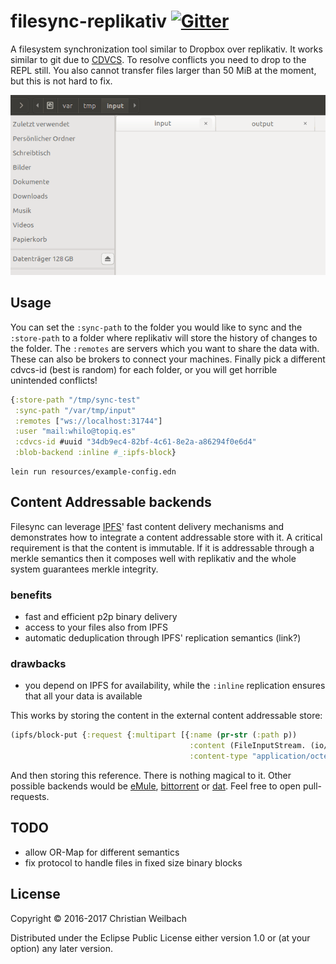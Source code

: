 # filesync-replikativ <a href="https://gitter.im/replikativ/replikativ?utm_source=badge&amp;utm_medium=badge&amp;utm_campaign=pr-badge&amp;utm_content=badge"><img src="https://camo.githubusercontent.com/da2edb525cde1455a622c58c0effc3a90b9a181c/68747470733a2f2f6261646765732e6769747465722e696d2f4a6f696e253230436861742e737667" alt="Gitter" data-canonical-src="https://badges.gitter.im/Join%20Chat.svg" style="max-width:100%;"></a>

A filesystem synchronization tool similar to Dropbox over replikativ. It works
similar to git due to [CDVCS](http://replikativ.io/doc/cdvcs.html). To resolve
conflicts you need to drop to the REPL still. You also cannot transfer files
larger than 50 MiB at the moment, but this is not hard to fix. 

![quick demo](./quick_demo.gif)

## Usage

You can set the `:sync-path` to the folder you would like to sync and the
`:store-path` to a folder where replikativ will store the history of changes to
the folder. The `:remotes` are servers which you want to share the data with.
These can also be brokers to connect your machines. Finally pick a different
cdvcs-id (best is random) for each folder, or you will get horrible unintended
conflicts!

~~~clojure
{:store-path "/tmp/sync-test"
 :sync-path "/var/tmp/input"
 :remotes ["ws://localhost:31744"]
 :user "mail:whilo@topiq.es"
 :cdvcs-id #uuid "34db9ec4-82bf-4c61-8e2a-a86294f0e6d4"
 :blob-backend :inline #_:ipfs-block}
~~~

~~~shell
lein run resources/example-config.edn
~~~

## Content Addressable backends

Filesync can leverage [IPFS](https://ipfs.io)' fast content delivery mechanisms
and demonstrates how to integrate a content addressable store with it. A
critical requirement is that the content is immutable. If it is addressable
through a merkle semantics then it composes well with replikativ and the whole
system guarantees merkle integrity.

### benefits
- fast and efficient p2p binary delivery
- access to your files also from IPFS
- automatic deduplication through IPFS' replication semantics (link?)

### drawbacks
- you depend on IPFS for availability, while the `:inline` replication ensures
  that all your data is available
  

This works by storing the content in the external content addressable store:

~~~clojure
(ipfs/block-put {:request {:multipart [{:name (pr-str (:path p))
                                        :content (FileInputStream. (io/file (:path p)))
                                        :content-type "application/octet-stream"}]}})
~~~

And then storing this reference. There is nothing magical to it. Other possible
backends would
be [eMule](http://www.emule-project.net/home/perl/general.cgi?l=2),
[bittorrent](http://bittorrent.org/)
or [dat](https://github.com/datproject/dat). Feel free to open pull-requests.



## TODO

- allow OR-Map for different semantics
- fix protocol to handle files in fixed size binary blocks

## License

Copyright © 2016-2017 Christian Weilbach

Distributed under the Eclipse Public License either version 1.0 or (at
your option) any later version.
